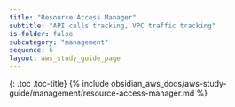 ```yaml
---
title: "Resource Access Manager"
subtitle: "API calls tracking, VPC traffic tracking"
is-folder: false
subcategory: "management"
sequence: 6
layout: aws_study_guide_page
---
```


{: .toc .toc-title}
{% include obsidian_aws_docs/aws-study-guide/management/resource-access-manager.md %}
